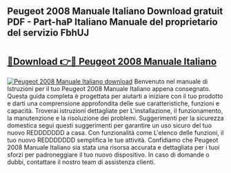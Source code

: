 ## Peugeot 2008 Manuale Italiano Download gratuit PDF - Part-haP Italiano Manuale del proprietario del servizio FbhUJ

# <h2><a href="http://dffacl.blite.top/?on=Peugeot+2008+Manuale+Italiano">🔗Download 👉🔴 Peugeot 2008 Manuale Italiano</a></h2>

[![Peugeot 2008 Manuale Italiano download](https://i.imgur.com/lujVjoI.png)](http://dffacl.blite.top/?on=Peugeot+2008+Manuale+Italiano)
Benvenuto nel manuale di Istruzioni per il tuo Peugeot 2008 Manuale Italiano appena consegnato. Questa guida completa è progettata per aiutarti a iniziare con il tuo prodotto e darti una comprensione approfondita delle sue caratteristiche, funzioni e capacità. Troverai istruzioni dettagliate per L'installazione, il funzionamento, la manutenzione e la risoluzione dei problemi. Suggerimenti per la sicurezza domestica segui questi suggerimenti per garantire un uso sicuro del tuo nuovo REDDDDDDD a casa. Con funzionalità come L'elenco delle funzioni, il tuo nuovo REDDDDDDD semplifica le tue attività. Confidiamo che Peugeot 2008 Manuale Italiano sia stata una risorsa accurata e dettagliata per i tuoi sforzi per padroneggiare il tuo nuovo dispositivo. In caso di domande o dubbi, contattare il nostro team di assistenza clienti.
